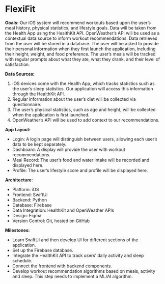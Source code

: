 # FlexiFit

**Goals:**
Our iOS system will recommend workouts based upon the user’s meal history, physical statistics, and lifestyle goals. Data will be taken from the Health App using the HealthKit API. OpenWeather’s API will be used as a contextual data source to inform workout recommendations. Data retrieved from the user will be stored in a database. The user will be asked to provide their personal information when they first launch the application, including their height, weight, and food preference. The user’s meals will be tracked with regular prompts about what they ate, what they drank, and their level of satisfaction.

**Data Sources:**
1. iOS devices come with the Health App, which tracks statistics such as the user’s sleep statistics. Our application will access this information through the HealthKit API.
2. Regular information about the user’s diet will be collected via questionnaire.
3. The user’s physical statistics, such as age and height, will be collected when the application is first launched.
4. OpenWeather’s API will be used to add context to our recommendations.

**App Layout:**
* Login: A login page will distinguish between users, allowing each user’s data to be kept separately.
* Dashboard: A display will provide the user with workout recommendations.
* Meal Record: The user’s food and water intake will be recorded and displayed here.
* Profile: The user’s lifestyle score and profile will be displayed here.

**Architecture:**
* Platform: iOS
* Frontend: SwiftUI
* Backend: Python
* Database: Firebase
* Data Integration: HealthKit and OpenWeather APIs
* Design: Figma
* Version Control: Git, hosted on GitHub

**Milestones:**
* Learn SwiftUI and then develop UI for different sections of the application.
* Set up the Firebase database.
* Integrate the HealthKit API to track users’ daily activity and sleep schedule.
* Connect the frontend with backend components.
* Develop workout recommendation algorithms based on meals, activity and sleep. This step needs to implement a ML/AI algorithm.
